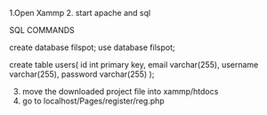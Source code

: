 1.Open Xammp
2. start apache and sql

SQL COMMANDS 

create database filspot;
use database filspot;

create table users(
    id int primary key,
    email varchar(255),
   username varchar(255),
   password varchar(255)
);

3. move the downloaded project file into xammp/htdocs
4. go to localhost/Pages/register/reg.php
